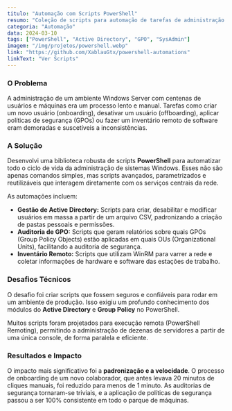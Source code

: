```yaml
---
titulo: "Automação com Scripts PowerShell"
resumo: "Coleção de scripts para automação de tarefas de administração de sistemas Windows, incluindo gestão de AD, inventário remoto e políticas de segurança via GPO."
categoria: "Automação"
data: 2024-03-10
tags: ["PowerShell", "Active Directory", "GPO", "SysAdmin"]
imagem: "/img/projetos/powershell.webp"
link: "https://github.com/XablauGtx/powershell-automations"
linkText: "Ver Scripts"
---
```

### O Problema
A administração de um ambiente Windows Server com centenas de usuários e máquinas era um processo lento e manual. Tarefas como criar um novo usuário (onboarding), desativar um usuário (offboarding), aplicar políticas de segurança (GPOs) ou fazer um inventário remoto de software eram demoradas e suscetíveis a inconsistências.

### A Solução
Desenvolvi uma biblioteca robusta de scripts **PowerShell** para automatizar todo o ciclo de vida da administração de sistemas Windows. Esses não são apenas comandos simples, mas scripts avançados, parametrizados e reutilizáveis que interagem diretamente com os serviços centrais da rede.

As automações incluem:
* **Gestão de Active Directory:** Scripts para criar, desabilitar e modificar usuários em massa a partir de um arquivo CSV, padronizando a criação de pastas pessoais e permissões.
* **Auditoria de GPO:** Scripts que geram relatórios sobre quais GPOs (Group Policy Objects) estão aplicadas em quais OUs (Organizational Units), facilitando a auditoria de segurança.
* **Inventário Remoto:** Scripts que utilizam WinRM para varrer a rede e coletar informações de hardware e software das estações de trabalho.

### Desafios Técnicos
O desafio foi criar scripts que fossem seguros e confiáveis para rodar em um ambiente de produção. Isso exigiu um profundo conhecimento dos módulos do **Active Directory** e **Group Policy** no PowerShell.

Muitos scripts foram projetados para execução remota (PowerShell Remoting), permitindo a administração de dezenas de servidores a partir de uma única console, de forma paralela e eficiente.

### Resultados e Impacto
O impacto mais significativo foi a **padronização e a velocidade**. O processo de onboarding de um novo colaborador, que antes levava 20 minutos de cliques manuais, foi reduzido para menos de 1 minuto. As auditorias de segurança tornaram-se triviais, e a aplicação de políticas de segurança passou a ser 100% consistente em todo o parque de máquinas.